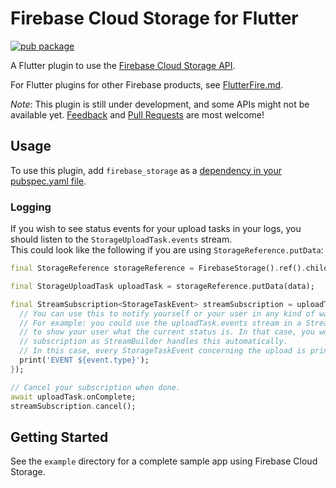# Firebase Cloud Storage for Flutter

[![pub package](https://img.shields.io/pub/v/firebase_storage.svg)](https://pub.dartlang.org/packages/firebase_storage)

A Flutter plugin to use the [Firebase Cloud Storage API](https://firebase.google.com/products/storage/).

For Flutter plugins for other Firebase products, see [FlutterFire.md](https://github.com/flutter/plugins/blob/master/FlutterFire.md).

*Note*: This plugin is still under development, and some APIs might not be available yet. [Feedback](https://github.com/flutter/flutter/issues) and [Pull Requests](https://github.com/flutter/plugins/pulls) are most welcome!

## Usage

To use this plugin, add `firebase_storage` as a [dependency in your pubspec.yaml file](https://flutter.io/platform-plugins/).

### Logging

If you wish to see status events for your upload tasks in your logs, you should listen to the `StorageUploadTask.events` stream.  
This could look like the following if you are using `StorageReference.putData`:

```dart
final StorageReference storageReference = FirebaseStorage().ref().child(path);

final StorageUploadTask uploadTask = storageReference.putData(data);

final StreamSubscription<StorageTaskEvent> streamSubscription = uploadTask.events.listen((event) {
  // You can use this to notify yourself or your user in any kind of way.
  // For example: you could use the uploadTask.events stream in a StreamBuilder instead
  // to show your user what the current status is. In that case, you would not need to cancel any
  // subscription as StreamBuilder handles this automatically.
  // In this case, every StorageTaskEvent concerning the upload is printed to the logs.
  print('EVENT ${event.type}');
});

// Cancel your subscription when done.
await uploadTask.onComplete;
streamSubscription.cancel();
```

## Getting Started

See the `example` directory for a complete sample app using Firebase Cloud Storage.
